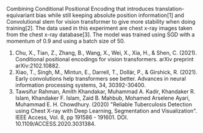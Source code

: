 Combining Conditional Positional Encoding that introduces translation-equivariant bias while still keeping absolute position information[1] and Convolutional stem for vision transformer to give more stability when doing training[2]. The data used in this experiment are chest x-ray images taken from the chest x-ray database[3]. The model was trained using SGD with a momentum of 0.9 and using a batch size of 50.

1. Chu, X., Tian, Z., Zhang, B., Wang, X., Wei, X., Xia, H., & Shen, C. (2021). Conditional positional encodings for vision transformers. arXiv preprint arXiv:2102.10882.
2. Xiao, T., Singh, M., Mintun, E., Darrell, T., Dollár, P., & Girshick, R. (2021). Early convolutions help transformers see better. Advances in neural information processing systems, 34, 30392-30400.
3. Tawsifur Rahman, Amith Khandakar, Muhammad A. Kadir, Khandaker R. Islam, Khandaker F. Islam, Zaid B. Mahbub, Mohamed Arselene Ayari, Muhammad E. H. Chowdhury. (2020) "Reliable Tuberculosis Detection using Chest X-ray with Deep Learning, Segmentation and Visualization". IEEE Access, Vol. 8, pp 191586 - 191601. DOI. 10.1109/ACCESS.2020.3031384.